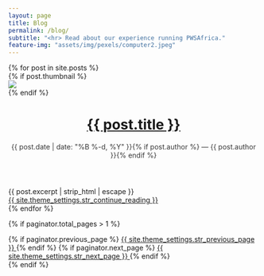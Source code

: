 ```yaml
---
layout: page
title: Blog
permalink: /blog/	
subtitle: "<hr> Read about our experience running PWSAfrica." 
feature-img: "assets/img/pexels/computer2.jpeg"
---
```


<link rel="stylesheet" href="/assets/css/style.css">


  <div class="posts">
    {% for post in site.posts %}
    <div class="post-teaser" style="padding-left: 0%; padding-right: 0%;">
      {% if post.thumbnail %} 
      <div class="post-img">
         <img src="{{ site.baseurl }}/{{ post.thumbnail }}">
      </div>
      {% endif %}
      <span>
          <header style="color:#262626">
            <h1 style="color:black">
              <a class="p-header" href="{{ post.url | prepend: site.baseurl }}">
                {{ post.title }}
              </a>
            </h1>
            <p class="meta" style="color:#383838;">
              {{ post.date | date: "%B %-d, %Y" }}{% if post.author %} — {{ post.author }}{% endif %}
            </p>
          </header>
          <div class="excerpt">
              {{ post.excerpt | strip_html | escape }}
            <!--{{ post.content | strip_html | truncate: "250" }}-->
            <br><a class="button" href="{{ post.url | prepend: site.baseurl }}">
              {{ site.theme_settings.str_continue_reading }}
            </a>
          </div>
      </span>
    </div>
    {% endfor %}
  </div>

  {% if paginator.total_pages > 1 %}
  <div class="pagination">
    {% if paginator.previous_page %}
    <a href="{{ paginator.previous_page_path | prepend: site.baseurl | replace: '//', '/' }}" class="button" >
      <i class="fa fa-chevron-left"></i>
      {{ site.theme_settings.str_previous_page }}
    </a>
    {% endif %}
    {% if paginator.next_page %}
    <a href="{{ paginator.next_page_path | prepend: site.baseurl | replace: '//', '/' }}" class="button" >
      {{ site.theme_settings.str_next_page }}
      <i class="fa fa-chevron-right"></i>
    </a>
    {% endif %}
  </div>
  {% endif %}
